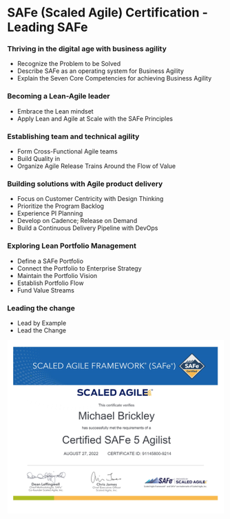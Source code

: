# SAFe (Scaled Agile) Certification - Leading SAFe

### Thriving in the digital age with business agility

* Recognize the Problem to be Solved
* Describe SAFe as an operating system for Business Agility
* Explain the Seven Core Competencies for achieving Business Agility

### Becoming a Lean-Agile leader

* Embrace the Lean mindset
* Apply Lean and Agile at Scale with the SAFe Principles

### Establishing team and technical agility

* Form Cross-Functional Agile teams
* Build Quality in
* Organize Agile Release Trains Around the Flow of Value

### Building solutions with Agile product delivery 

* Focus on Customer Centricity with Design Thinking
* Prioritize the Program Backlog
* Experience PI Planning
* Develop on Cadence; Release on Demand
* Build a Continuous Delivery Pipeline with DevOps

### Exploring Lean Portfolio Management

* Define a SAFe Portfolio
* Connect the Portfolio to Enterprise Strategy
* Maintain the Portfolio Vision
* Establish Portfolio Flow
* Fund Value Streams

### Leading the change

* Lead by Example
* Lead the Change

![alt text](https://github.com/mhbrickley/agile_certification/blob/main/certification.jpg)

